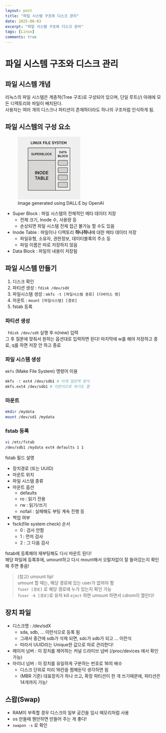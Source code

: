 ```yaml
---
layout: post
title: "파일 시스템 구조와 디스크 관리"
date: 2025-08-03
excerpt: "파일 시스템 구조와 디스크 관리"
tags: [Linux]
comments: true
---
```


# 파일 시스템 구조와 디스크 관리

## 파일 시스템 개념

리눅스의 파일 시스템은 계층적(Tree 구조)로 구성되어 있으며, 단일 루트(/) 아래에 모든 디렉토리와 파일이 배치된다.  
사용자는 여러 개의 디스크나 파티션이 존재하더라도 하나의 구조처럼 인식하게 됨.

## 파일 시스템의 구성 요소

<figure>
  <img src="/assets/img/markdown/Linux/liuxfilesystem.png" alt="리눅스 파일시스템 구조" width="200">
  <figcaption>Image generated using DALL·E by OpenAI</figcaption>
</figure>

* Super Block : 파일 시스템의 전체적인 메타 데이터 저장
  * 전체 크기, Inode 수, 사용량 등
  * 손상되면 파일 시스템 전체 접근 불가능 할 수도 있음
* Inode Table : 파일이나 디렉토리 **하나하나**에 대한 메타 데이터 저장
  * 파일유형, 소유자, 권한정보, 데이터블록의 주소 등
  * 파일 이름은 따로 저장하지 않음
* Data Block : 파일의 내용이 저장됨

## 파일 시스템 만들기

1. 디스크 확인
2. 파티션 생성 : ```fdisk /dev/sdX```
3. 파일시스템 생성 : ```mkfs -t [파일시스템 종류] [디바이스 명]```
4. 마운트 : ```mount [파일시스템] [경로]```
5. fstab 등록

### 파티션 생성

``` fdisk /dev/sdX``` 실행 후 n(new) 입력  
그 후 질문에 맞춰서 원하는 옵션대로 입력하면 된다!
마지막에 w를 해야 저장하고 종료, q를 하면 저장 안 하고 종료

### 파일 시스템 생성

```mkfs``` (Make File System) 명령어 이용

```bash
mkfs -t ext4 /dev/sdb1 # 이게 일반적 방식
mkfs.ext4 /dev/sdb1 # 이런식으로 하기도 함
```

### 마운트

```bash
mkdir /mydata
mount /dev/sd1 /mydata
```

### fstab 등록

```bash
vi /etc/fstab
/dev/sdb1 /mydata ext4 defaults 1 1
```

fstab 필드 설명

* 장치경로 (또는 UUID)
* 마운트 위치
* 파일 시스템 종류
* 마운트 옵션
  * defaults
  * ro : 읽기 전용
  * rw : 읽기/쓰기
  * nofail : 실패해도 부팅 계속 진행 등
* 백업 여부
* fsck(file system check) 순서
  * 0 : 검사 안함
  * 1 : 먼저 검사
  * 2 : 그 다음 검사

fstab에 등록해야 재부팅해도 다시 마운트 된다!  
해당 파일에 등록후에, umount하고 다시 mount해서 오탈자없이 잘 들어갔는지 확인해 주면 좋음!

> (참고) umount tip!  
> umount 할 때는, 해당 경로에 있는 user가 없어야 함  
> ```fuser [경로]``` 로 해당 경로에 누가 있는지 확인 가능   
> ```fuser -k [경로]```로 유저 kill
> ```eject``` 하면 umount 하면서 cdrom이 열린다!

## 장치 파일

* 디스크명 : /dev/sdX
  * sda, sdb, ... 이런식으로 등록 됨
  * 그래서 중간에 sdb가 삭제 되면, sdc가 sdb가 되고 ... 이런식
  * 따라서 UUID라는 Unique한 값으로 따로 관리한다!
* 메이저 넘버 : 이 장치를 제어하는 커널 드라이브 넘버 (/proc/devices 에서 확인 가능)
* 마이너 넘버 : 이 장치를 유일하게 구분하는 번호로 16의 배수
  * 디스크 단위로 미리 16칸을 찜해둔닥 생각하면 됨
  * (MBR 기준) 대표장치가 하나 쓰고, 확장 파티션이 한 개 쓰기때문에, 파티션은 14개까지 가능!

## 스왑(Swap)

* RAM이 부족할 경우 디스크의 일부 공간을 임시 메모리처럼 사용
* os 만들때 웬만하면 만들어 주는 게 좋다!
* ```swapon -s``` 로 확인